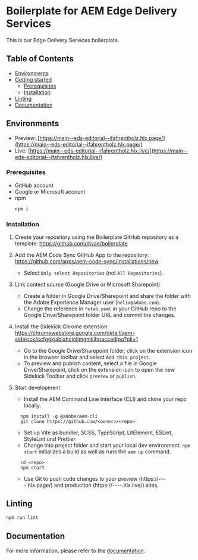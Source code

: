 # Boilerplate for AEM Edge Delivery Services
This is our Edge Delivery Services boilerplate.

## Table of Contents
- [Environments](#environments)
- [Getting started](#getting-started)
  - [Prerequisites](#prerequisites)
  - [Installation](#installation)
- [Linting](#linting)
- [Documentation](#documentation)

## Environments
- Preview: [https://main--eds-editorial--ifahrentholz.hlx.page/](https://main--eds-editorial--ifahrentholz.hlx.page/)
- Live: [https://main--eds-editorial--ifahrentholz.hlx.live/](https://main--eds-editorial--ifahrentholz.hlx.live/)

### Prerequisites

- GitHub account
- Google or Microsoft account
- npm
  ```sh
  npm i
  ```

### Installation

1. Create your repository using the Boilerplate GitHub repository as a template:
    https://github.com/divae/boilerplate

2. Add the AEM Code Sync GitHub App to the repository: 
    https://github.com/apps/aem-code-sync/installations/new

    - Select `Only select Repositories` (not `All Repositories`).

3. Link content source (Google Drive or Microsoft Sharepoint)
    - Create a folder in Google Drive/Sharepoint and share the folder with the Adobe Experience Manager user (`helix@adobe.com`).
    - Change the reference in `fstab.yaml` in your GitHub repo to the Google Drive/Sharepoint folder URL and commit the changes.

4. Install the Sidekick Chrome extension:
    https://chromewebstore.google.com/detail/aem-sidekick/ccfggkjabjahcjoljmgmklhpaccedipo?pli=1

    - Go to the Google Drive/Sharepoint folder, click on the extension icon in the browser toolbar and select `Add this project`.
    - To preview and publish content, select a file in Google Drive/Sharepoint, click on the extension icon to open the new Sidekick Toolbar and click `preview` or `publish`.

5. Start development
    - Install the AEM Command Line Interface (CLI) and clone your repo locally.
    ```
      npm install -g @adobe/aem-cli
      git clone https://github.com/<owner>/<repo>
    ```
    - Set up Vite as bundler, SCSS, TypeScript, LitElement, ESLint, StyleLint und Prettier
    - Change into project folder and start your local dev environment. `npm start` initializes a build as well as runs the `aem up` command.
    ```
      cd <repo>
      npm start
    ```
    - Use Git to push code changes to your preview (https://<branch>--<repo>--<owner>.hlx.page/) and production (https://<branch>--<repo>--<owner>.hlx.live/) sites.

## Linting

```sh
npm run lint
```

## Documentation

For more information, please refer to the <a href="https://github.com/ifahrentholz/eds-editorial/wiki">documentation</a>.